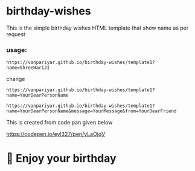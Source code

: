 # birthday-wishes
This is the simple birthday wishes HTML template that show name as per request

### usage:
` https://vanpariyar.github.io/birthday-wishes/template1?name=ShreeHariJI `

change 

` https://vanpariyar.github.io/birthday-wishes/template1?name=YourDearPersonName `


` https://vanpariyar.github.io/birthday-wishes/template1?name=YourDearPersonName&message=YourMessage&from=YourDearFriend `

This is created from code pan given below

https://codepen.io/eyl327/pen/yLaOjqV



# :slightly_smiling_face: Enjoy your birthday
